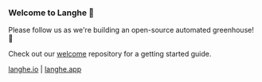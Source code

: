 ### Welcome to Langhe 👋

Please follow us as we're building an open-source automated greenhouse! 🚀

Check out our [welcome](/langhe-org/welcome) repository for a getting started guide.

[langhe.io](https://langhe.io) | [langhe.app](https://langhe.app)
